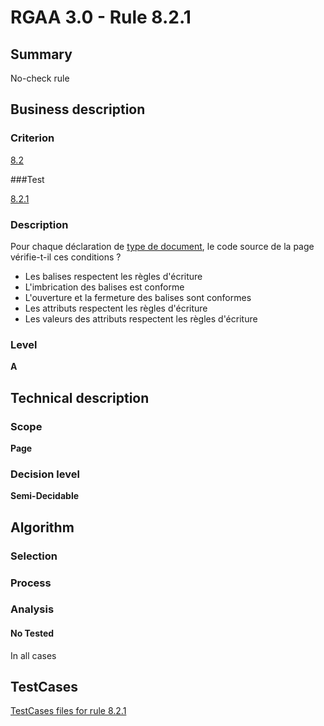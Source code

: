# RGAA 3.0 -  Rule 8.2.1

## Summary

No-check rule

## Business description

### Criterion

[8.2](http://disic.github.io/rgaa_referentiel_en/RGAA3.0_Criteria_English_version_v1.html#crit-8-2)

###Test

[8.2.1](http://disic.github.io/rgaa_referentiel_en/RGAA3.0_Criteria_English_version_v1.html#test-8-2-1)

### Description

Pour chaque d&eacute;claration de <a href="http://references.modernisation.gouv.fr/referentiel-technique-0#mDTD">type de document</a>, le code source de la page v&eacute;rifie-t-il ces conditions ? 
 
 *  Les balises respectent les r&egrave;gles d'&eacute;criture 
 *  L'imbrication des balises est conforme 
 *  L'ouverture et la fermeture des balises sont conformes 
 *  Les attributs respectent les r&egrave;gles d'&eacute;criture 
 *  Les valeurs des attributs respectent les r&egrave;gles d'&eacute;criture 


### Level

**A**

## Technical description

### Scope

**Page**

### Decision level

**Semi-Decidable**

## Algorithm

### Selection

### Process

### Analysis

#### No Tested 

In all cases




##  TestCases 

[TestCases files for rule 8.2.1](https://github.com/Asqatasun/Asqatasun/tree/master/rules/rules-rgaa3.0/src/test/resources/testcases/rgaa30/Rgaa30Rule080201/) 


